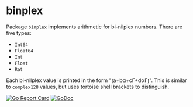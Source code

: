 # binplex

Package `binplex` implements arithmetic for bi-nilplex numbers. There are five types:

* `Int64`
* `Float64`
* `Int`
* `Float`
* `Rat`

Each bi-nilplex value is printed in the form "⦗a+bα+cΓ+dαΓ⦘". This is similar to `complex128` values, but uses tortoise shell brackets to distinguish.

[![Go Report Card](https://goreportcard.com/badge/gojp/goreportcard)](https://goreportcard.com/report/github.com/meirizarrygelpi/numbers/binplex) [![GoDoc](https://godoc.org/github.com/meirizarrygelpi/numbers/binplex?status.svg)](https://godoc.org/github.com/meirizarrygelpi/numbers/binplex)